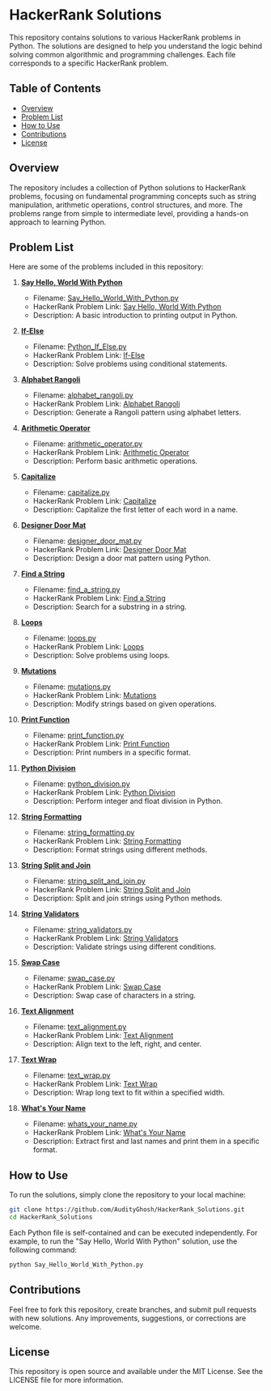 # HackerRank Solutions

This repository contains solutions to various HackerRank problems in Python. The solutions are designed to help you understand the logic behind solving common algorithmic and programming challenges. Each file corresponds to a specific HackerRank problem.

## Table of Contents
- [Overview](#overview)
- [Problem List](#problem-list)
- [How to Use](#how-to-use)
- [Contributions](#contributions)
- [License](#license)

## Overview
The repository includes a collection of Python solutions to HackerRank problems, focusing on fundamental programming concepts such as string manipulation, arithmetic operations, control structures, and more. The problems range from simple to intermediate level, providing a hands-on approach to learning Python.

## Problem List
Here are some of the problems included in this repository:

1. **[Say Hello, World With Python](https://github.com/AudityGhosh/HackerRank_Solutions/blob/main/Say_Hello_World_With_Python.py)**  
   - Filename: [Say_Hello_World_With_Python.py](https://github.com/AudityGhosh/HackerRank_Solutions/blob/main/Say_Hello_World_With_Python.py)  
   - HackerRank Problem Link: [Say Hello, World With Python](https://www.hackerrank.com/challenges/hello-world-1)  
   - Description: A basic introduction to printing output in Python.

2. **[If-Else](https://github.com/AudityGhosh/HackerRank_Solutions/blob/main/Python_If_Else.py)**  
   - Filename: [Python_If_Else.py](https://github.com/AudityGhosh/HackerRank_Solutions/blob/main/Python_If_Else.py)  
   - HackerRank Problem Link: [If-Else](https://www.hackerrank.com/challenges/py-if-else)  
   - Description: Solve problems using conditional statements.

3. **[Alphabet Rangoli](https://github.com/AudityGhosh/HackerRank_Solutions/blob/main/alphabet_rangoli.py)**  
   - Filename: [alphabet_rangoli.py](https://github.com/AudityGhosh/HackerRank_Solutions/blob/main/alphabet_rangoli.py)  
   - HackerRank Problem Link: [Alphabet Rangoli](https://www.hackerrank.com/challenges/alphabet-rangoli)  
   - Description: Generate a Rangoli pattern using alphabet letters.

4. **[Arithmetic Operator](https://github.com/AudityGhosh/HackerRank_Solutions/blob/main/arithmetic_opeator.py)**  
   - Filename: [arithmetic_operator.py](https://github.com/AudityGhosh/HackerRank_Solutions/blob/main/arithmetic_opeator.py)  
   - HackerRank Problem Link: [Arithmetic Operator](https://www.hackerrank.com/challenges/python-arithmetic-operators)  
   - Description: Perform basic arithmetic operations.

5. **[Capitalize](https://github.com/AudityGhosh/HackerRank_Solutions/blob/main/capitalize.py)**  
   - Filename: [capitalize.py](https://github.com/AudityGhosh/HackerRank_Solutions/blob/main/capitalize.py)  
   - HackerRank Problem Link: [Capitalize](https://www.hackerrank.com/challenges/capitalize)  
   - Description: Capitalize the first letter of each word in a name.

6. **[Designer Door Mat](https://github.com/AudityGhosh/HackerRank_Solutions/blob/main/designer_door_mat.py)**  
   - Filename: [designer_door_mat.py](https://github.com/AudityGhosh/HackerRank_Solutions/blob/main/designer_door_mat.py)  
   - HackerRank Problem Link: [Designer Door Mat](https://www.hackerrank.com/challenges/designer-door-mat)  
   - Description: Design a door mat pattern using Python.

7. **[Find a String](https://github.com/AudityGhosh/HackerRank_Solutions/blob/main/find_a_string.py)**  
   - Filename: [find_a_string.py](https://github.com/AudityGhosh/HackerRank_Solutions/blob/main/find_a_string.py)  
   - HackerRank Problem Link: [Find a String](https://www.hackerrank.com/challenges/find-a-string)  
   - Description: Search for a substring in a string.

8. **[Loops](https://github.com/AudityGhosh/HackerRank_Solutions/blob/main/loops.py)**  
   - Filename: [loops.py](https://github.com/AudityGhosh/HackerRank_Solutions/blob/main/loops.py)  
   - HackerRank Problem Link: [Loops](https://www.hackerrank.com/challenges/python-loops)  
   - Description: Solve problems using loops.

9. **[Mutations](https://github.com/AudityGhosh/HackerRank_Solutions/blob/main/mutations.py)**  
   - Filename: [mutations.py](https://github.com/AudityGhosh/HackerRank_Solutions/blob/main/mutations.py)  
   - HackerRank Problem Link: [Mutations](https://www.hackerrank.com/challenges/python-mutations)  
   - Description: Modify strings based on given operations.

10. **[Print Function](https://github.com/AudityGhosh/HackerRank_Solutions/blob/main/print_function.py)**  
    - Filename: [print_function.py](https://github.com/AudityGhosh/HackerRank_Solutions/blob/main/print_function.py)  
    - HackerRank Problem Link: [Print Function](https://www.hackerrank.com/challenges/python-print)  
    - Description: Print numbers in a specific format.

11. **[Python Division](https://github.com/AudityGhosh/HackerRank_Solutions/blob/main/python_division.py)**  
    - Filename: [python_division.py](https://github.com/AudityGhosh/HackerRank_Solutions/blob/main/python_division.py)  
    - HackerRank Problem Link: [Python Division](https://www.hackerrank.com/challenges/python-division)  
    - Description: Perform integer and float division in Python.

12. **[String Formatting](https://github.com/AudityGhosh/HackerRank_Solutions/blob/main/string_formatting.py)**  
    - Filename: [string_formatting.py](https://github.com/AudityGhosh/HackerRank_Solutions/blob/main/string_formatting.py)  
    - HackerRank Problem Link: [String Formatting](https://www.hackerrank.com/challenges/python-string-formatting)  
    - Description: Format strings using different methods.

13. **[String Split and Join](https://github.com/AudityGhosh/HackerRank_Solutions/blob/main/string_split_and_join.py)**  
    - Filename: [string_split_and_join.py](https://github.com/AudityGhosh/HackerRank_Solutions/blob/main/string_split_and_join.py)  
    - HackerRank Problem Link: [String Split and Join](https://www.hackerrank.com/challenges/python-string-split-and-join)  
    - Description: Split and join strings using Python methods.

14. **[String Validators](https://github.com/AudityGhosh/HackerRank_Solutions/blob/main/string_validators.py)**  
    - Filename: [string_validators.py](https://github.com/AudityGhosh/HackerRank_Solutions/blob/main/string_validators.py)  
    - HackerRank Problem Link: [String Validators](https://www.hackerrank.com/challenges/string-validators)  
    - Description: Validate strings using different conditions.

15. **[Swap Case](https://github.com/AudityGhosh/HackerRank_Solutions/blob/main/swap_case.py)**  
    - Filename: [swap_case.py](https://github.com/AudityGhosh/HackerRank_Solutions/blob/main/swap_case.py)  
    - HackerRank Problem Link: [Swap Case](https://www.hackerrank.com/challenges/swap-case)  
    - Description: Swap case of characters in a string.

16. **[Text Alignment](https://github.com/AudityGhosh/HackerRank_Solutions/blob/main/text_alignment.py)**  
    - Filename: [text_alignment.py](https://github.com/AudityGhosh/HackerRank_Solutions/blob/main/text_alignment.py)  
    - HackerRank Problem Link: [Text Alignment](https://www.hackerrank.com/challenges/text-alignment)  
    - Description: Align text to the left, right, and center.

17. **[Text Wrap](https://github.com/AudityGhosh/HackerRank_Solutions/blob/main/text_wrap.py)**  
    - Filename: [text_wrap.py](https://github.com/AudityGhosh/HackerRank_Solutions/blob/main/text_wrap.py)  
    - HackerRank Problem Link: [Text Wrap](https://www.hackerrank.com/challenges/text-wrap)  
    - Description: Wrap long text to fit within a specified width.

18. **[What's Your Name](https://github.com/AudityGhosh/HackerRank_Solutions/blob/main/whats_your_name.py)**  
    - Filename: [whats_your_name.py](https://github.com/AudityGhosh/HackerRank_Solutions/blob/main/whats_your_name.py)  
    - HackerRank Problem Link: [What's Your Name](https://www.hackerrank.com/challenges/whats-your-name)  
    - Description: Extract first and last names and print them in a specific format.

## How to Use
To run the solutions, simply clone the repository to your local machine:

```bash
git clone https://github.com/AudityGhosh/HackerRank_Solutions.git
cd HackerRank_Solutions
```

Each Python file is self-contained and can be executed independently. For example, to run the "Say Hello, World With Python" solution, use the following command:

```bash
python Say_Hello_World_With_Python.py
```

## Contributions
Feel free to fork this repository, create branches, and submit pull requests with new solutions. Any improvements, suggestions, or corrections are welcome.

## License
This repository is open source and available under the MIT License. See the LICENSE file for more information.
